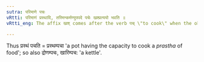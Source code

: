 ```yaml
---
sutra: परिमाणे पचः
vRtti: परिमाणं प्रस्थादि, तस्मिन्कर्मण्युपपदे पचेः खश्प्रत्ययो भवति ॥
vRtti_eng: The affix खश् comes after the verb पच् \"to cook\" when the object in composition with it denotes a measure.

---
```

Thus प्रस्थं पचति = प्रस्थम्पचा 'a pot having the capacity to cook a _prastha_ of food'; so also द्रोणम्पचः, खारिम्पच: 'a kettle'.